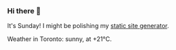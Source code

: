 ### Hi there :wave:

It's Sunday! I might be polishing my [static site generator](https://github.com/bewuethr/pandoc-bash-blog).

Weather in Toronto: sunny, at +21°C.
